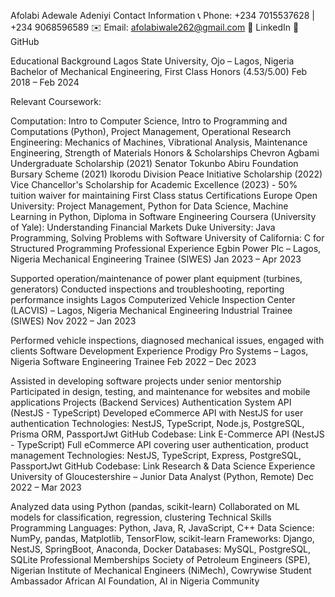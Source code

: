 Afolabi Adewale Adeniyi
Contact Information
📞 Phone: +234 7015537628 | +234 9068596589
✉️ Email: afolabiwale262@gmail.com
🔗 LinkedIn
🔗 GitHub

Educational Background
Lagos State University, Ojo – Lagos, Nigeria
Bachelor of Mechanical Engineering, First Class Honors (4.53/5.00)
Feb 2018 – Feb 2024

Relevant Coursework:

Computation: Intro to Computer Science, Intro to Programming and Computations (Python), Project Management, Operational Research
Engineering: Mechanics of Machines, Vibrational Analysis, Maintenance Engineering, Strength of Materials
Honors & Scholarships
Chevron Agbami Undergraduate Scholarship (2021)
Senator Tokunbo Abiru Foundation Bursary Scheme (2021)
Ikorodu Division Peace Initiative Scholarship (2022)
Vice Chancellor's Scholarship for Academic Excellence (2023) - 50% tuition waiver for maintaining First Class status
Certifications
Europe Open University: Project Management, Python for Data Science, Machine Learning in Python, Diploma in Software Engineering
Coursera (University of Yale): Understanding Financial Markets
Duke University: Java Programming, Solving Problems with Software
University of California: C for Structured Programming
Professional Experience
Egbin Power Plc – Lagos, Nigeria
Mechanical Engineering Trainee (SIWES)
Jan 2023 – Apr 2023

Supported operation/maintenance of power plant equipment (turbines, generators)
Conducted inspections and troubleshooting, reporting performance insights
Lagos Computerized Vehicle Inspection Center (LACVIS) – Lagos, Nigeria
Mechanical Engineering Industrial Trainee (SIWES)
Nov 2022 – Jan 2023

Performed vehicle inspections, diagnosed mechanical issues, engaged with clients
Software Development Experience
Prodigy Pro Systems – Lagos, Nigeria
Software Engineering Trainee
Feb 2022 – Dec 2023

Assisted in developing software projects under senior mentorship
Participated in design, testing, and maintenance for websites and mobile applications
Projects (Backend Services)
Authentication System API (NestJS - TypeScript)
Developed eCommerce API with NestJS for user authentication
Technologies: NestJS, TypeScript, Node.js, PostgreSQL, Prisma ORM, PassportJwt
GitHub Codebase: Link
E-Commerce API (NestJS - TypeScript)
Full eCommerce API covering user authentication, product management
Technologies: NestJS, TypeScript, Express, PostgreSQL, PassportJwt
GitHub Codebase: Link
Research & Data Science Experience
University of Gloucestershire – Junior Data Analyst (Python, Remote)
Dec 2022 – Mar 2023

Analyzed data using Python (pandas, scikit-learn)
Collaborated on ML models for classification, regression, clustering
Technical Skills
Programming Languages: Python, Java, R, JavaScript, C++
Data Science: NumPy, pandas, Matplotlib, TensorFlow, scikit-learn
Frameworks: Django, NestJS, SpringBoot, Anaconda, Docker
Databases: MySQL, PostgreSQL, SQLite
Professional Memberships
Society of Petroleum Engineers (SPE), Nigerian Institute of Mechanical Engineers (NiMech), Cowrywise Student Ambassador
African AI Foundation, AI in Nigeria Community
